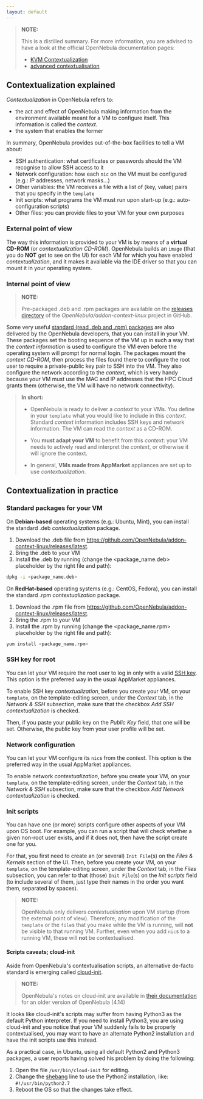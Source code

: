 ```yaml
---
layout: default
---
```

>**NOTE:**
>
>This is a distilled summary. For more information, you are advised to have a look at the official OpenNebula documentation pages:
>
> * [KVM Contextualization](http://docs.opennebula.org/5.2/operation/vm_setup/kvm.html)
> * [advanced contextualisation](http://docs.opennebula.org/5.2/operation/references/template.html#template-context)

## Contextualization explained

_Contextualization_ in OpenNebula refers to:

* the act and effect of OpenNebula making information from the environment available meant for a VM to configure itself. This information is called the _context_.
* the system that enables the former

In summary, OpenNebula provides out-of-the-box facilities to tell a VM about:

* SSH authentication: what certificates or passwords should the VM recognise to allow SSH access to it
* Network configuration: how each `nic` on the VM must be configured (e.g.: IP addresses, network masks...)
* Other variables: the VM receives a file with a list of ⟨key, value⟩ pairs that you specify in the `template`
* Init scripts: what programs the VM must run upon start-up (e.g.: auto-configuration scripts)
* Other files: you can provide files to your VM for your own purposes

### External point of view
The way this information is provided to your VM is by means of a **virtual CD-ROM** (or _contextualization CD-ROM_). OpenNebula builds an `image` (that you do **NOT** get to see on the UI) for each VM for which you have enabled _contextualization_, and it makes it available via the IDE driver so that you can mount it in your operating system. 

### Internal point of view


>**NOTE:**
>
>Pre-packaged .deb and .rpm packages are available on the [releases directory](https://github.com/OpenNebula/addon-context-linux/releases/) of the _OpenNebula/addon-context-linux_ project in GitHub.

Some very useful [standard (read .deb and .rpm) packages](https://github.com/OpenNebula/addon-context-linux) are also delivered by the OpenNebula developers, that you can install in your VM. These packages set the booting sequence of the VM up in such a way that the _context information_ is used to configure the VM even before the operating system will prompt for normal login. The packages mount the _context CD-ROM_, then process the files found there to configure the root user to require a private-public key pair to SSH into the VM. They also configure the network according to the _context_, which is very handy because your VM must use the MAC and IP addresses that the HPC Cloud grants them (otherwise, the VM will have no network connectivity).

>**In short:**
>
>* OpenNebula is ready to deliver a _context_ to your VMs. You define in your `template` what you would like to include in this _context_. Standard _context_ information includes SSH keys and network information. The VM can read the _context_ as a CD-ROM.
>
>* You **must adapt your VM** to benefit from this _context_: your VM needs to actively read and interpret the _context_, or otherwise it will ignore the context. 
>
>* In general, **VMs made from AppMarket** appliances are set up to use _contextualization_.

## Contextualization in practice

### Standard packages for your VM

On **Debian-based** operating systems (e.g.: Ubuntu, Mint), you can install the standard .deb _contextualization_ package. 

1. Download the .deb file from https://github.com/OpenNebula/addon-context-linux/releases/latest.
1. Bring the .deb to your VM
1. Install the .deb by running (change the <package_name.deb> placeholder by the right file and path):

```bash
dpkg -i <package_name.deb>
```

On **RedHat-based** operating systems (e.g.: CentOS, Fedora), you can install the standard .rpm _contextualization_ package.

1. Download the .rpm file from https://github.com/OpenNebula/addon-context-linux/releases/latest.
1. Bring the .rpm to your VM
1. Install the .rpm by running (change the <package_name.rpm> placeholder by the right file and path):

```bash
yum install <package_name.rpm>
```

### SSH key for root
You can let your VM require the root user to log in only with a valid [SSH key](https://en.wikipedia.org/wiki/Secure_Shell#Key_management). This option is the preferred way in the usual AppMarket appliances.

To enable SSH key _contextualization_, before you create your VM, on your `template`, on the template-editing screen, under the _Context_ tab, in the _Network & SSH_ subsection, make sure that the checkbox _Add SSH contextualization_ is checked.

Then, if you paste your public key on the _Public Key_ field, that one will be set. Otherwise, the public key from your user profile will be set.

### Network configuration
You can let your VM configure its `nic`s from the _context_. This option is the preferred way in the usual AppMarket appliances.

To enable network _contextualization_, before you create your VM, on your `template`, on the template-editing screen, under the _Context_ tab, in the _Network & SSH_ subsection, make sure that the checkbox _Add Network contextualization_ is checked.

### Init scripts
You can have one (or more) scripts configure other aspects of your VM upon OS boot. For example, you can run a script that will check whether a given non-root user exists, and if it does not, then have the script create one for you.

For that, you first need to create an (or several) `Init File`(s) on the _Files & Kernels_ section of the UI. Then, before you create your VM, on your `template`, on the template-editing screen, under the _Context_ tab, in the _Files_ subsection, you can refer to that (those) `Init File`(s) on the _Init scripts_ field (to include several of them, just type their names in the order you want them, separated by spaces).

>**NOTE:**
>
>OpenNebula only delivers _contextualisation_ upon VM startup (from the external point of view). Therefore, any modification of the `template` or the `file`s that you make while the VM is running, will **not** be visible to that running VM. Further, even when you add `nic`s to a running VM, these will **not** be contextualised.


#### Scripts caveats; cloud-init

Aside from OpenNebula's contextualisation scripts, an alternative de-facto standard is emerging called [cloud-init](https://cloudinit.readthedocs.org/en/latest/). 

> **NOTE:**
>
> OpenNebula's notes on cloud-init are available in [their documentation](  http://docs.opennebula.org/4.14/user/virtual_machine_setup/cloud-init.html) for an older version of OpenNebula (4.14)

It looks like cloud-init's scripts may suffer from having Python3 as the default Python interpreter. If you need to install Python3, you are using cloud-init and you notice that your VM suddenly fails to be properly contextualised, you may want to have an alternate Python2 installation and have the init scripts use this instead.

As a practical case, in Ubuntu, using all default Python2 and Python3 packages, a user reports having solved his problem by doing the following:

1. Open the file `/usr/bin/cloud-init` for editing.
2. Change the [shebang](https://en.wikipedia.org/wiki/Shebang_(Unix)) line to use the Python2 installation, like: `#!/usr/bin/python2.7`
3. Reboot the OS so that the changes take effect.

